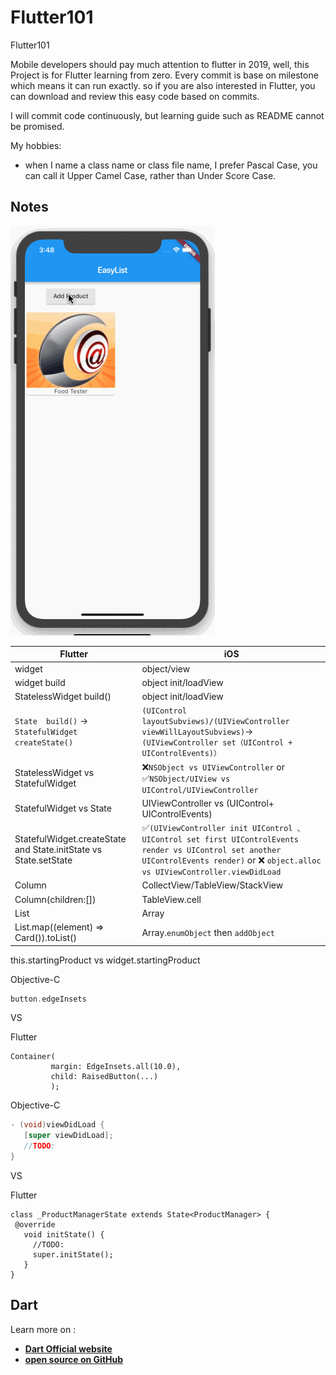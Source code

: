 # Flutter101
Flutter101

Mobile developers should pay much attention to flutter in 2019, well, this Project is for Flutter learning from zero. Every commit is base on milestone which means it can run exactly. so if you are also interested in Flutter, you can download and review this easy code based on commits.

I will commit code continuously, but learning guide such as README cannot be promised.

My hobbies:

 - when I name a class name or class file name, I prefer Pascal Case, you can call it Upper Camel Case, rather than Under Score Case.
 
## Notes

![enter image description here](READMERSC/day2SimulatorScreenShot.gif)

Flutter | iOS
-------------|-------------
widget | object/view
widget build| object init/loadView
StatelessWidget build() | object init/loadView
`State  build()` -> `StatefulWidget  createState()`  |  `(UIControl layoutSubviews)/(UIViewController viewWillLayoutSubviews)`-> `(UIViewController set（UIControl + UIControlEvents)）`
StatelessWidget vs StatefulWidget  |  ❌`NSObject vs UIViewController` or ✅`NSObject/UIView vs UIControl/UIViewController`
StatefulWidget vs  State | UIViewController vs (UIControl+ UIControlEvents)
StatefulWidget.createState and State.initState vs State.setState | ✅`(UIViewController init UIControl 、UIControl set first UIControlEvents render vs UIControl set another UIControlEvents render)` or ❌ `object.alloc vs UIViewController.viewDidLoad`
Column | CollectView/TableView/StackView
Column(children:[]) | TableView.cell
List | Array
List.map((element) => Card()).toList() | Array.`enumObject` then `addObject`

this.startingProduct vs widget.startingProduct



Objective-C 

 ```Objective-C
button.edgeInsets
 ```

VS

Flutter

 ```Flutter
Container(
          margin: EdgeInsets.all(10.0),
          child: RaisedButton(...)
          );
 ```

          

Objective-C

 ```Objective-C
- (void)viewDidLoad {
    [super viewDidLoad];
    //TODO:  
}
 ```
 
  VS
  
  Flutter
  
 ```Flutter
class _ProductManagerState extends State<ProductManager> {
  @override
    void initState() {
      //TODO:  
      super.initState();
    }
}
 ```

## Dart

Learn more on :  

 - [**Dart Official website**]( https://www.dartlang.org/ ) 
 - [**open source on GitHub**]( https://github.com/dart-lang/sdk ) 

 



